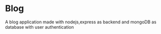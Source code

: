 # Blog

A blog application made with nodejs,express as backend and mongoDB as database with user authentication 
